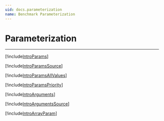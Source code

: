 ```yaml
---
uid: docs.parameterization
name: Benchmark Parameterization
---
```


# Parameterization

---

[!include[IntroParams](../samples/IntroParams.md)]

[!include[IntroParamsSource](../samples/IntroParamsSource.md)]

[!include[IntroParamsAllValues](../samples/IntroParamsAllValues.md)]

[!include[IntroParamsPriority](../samples/IntroParamsPriority.md)]

[!include[IntroArguments](../samples/IntroArguments.md)]

[!include[IntroArgumentsSource](../samples/IntroArgumentsSource.md)]

[!include[IntroArrayParam](../samples/IntroArrayParam.md)]
